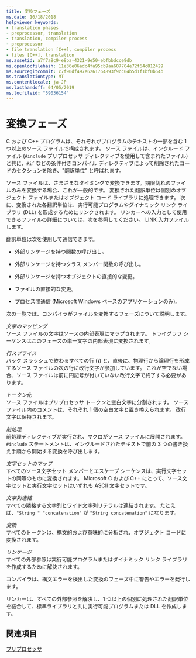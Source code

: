 ```yaml
---
title: 変換フェーズ
ms.date: 10/18/2018
helpviewer_keywords:
- translation phases
- preprocessor, translation
- translation, compiler process
- preprocessor
- file translation [C++], compiler process
- files [C++], translation
ms.assetid: a7f7a8c9-e8ba-4321-9e50-ebfbbdcce9db
ms.openlocfilehash: 11e36e06adc4fa95cb9aa607704e72f64c812429
ms.sourcegitcommit: c7f90df497e6261764893f9cc04b5d1f1bf0b64b
ms.translationtype: MT
ms.contentlocale: ja-JP
ms.lasthandoff: 04/05/2019
ms.locfileid: "59036154"
---
```

# <a name="phases-of-translation"></a>変換フェーズ

C および C++ プログラムは、それぞれがプログラムのテキストの一部を含む 1 つ以上のソース ファイルで構成されます。 ソース ファイルは、インクルード ファイル (`#include` プリプロセッサ ディレクティブを使用して含まれたファイル) と共に、`#if` などの条件付きコンパイル ディレクティブによって削除されたコードのセクションを除き、"翻訳単位" と呼ばれます。

ソース ファイルは、さまざまなタイミングで変換できます。期限切れのファイルのみを変換する場合、これが一般的です。 変換された翻訳単位は個別のオブジェクト ファイルまたはオブジェクト コード ライブラリに処理できます。 次に、変換された各翻訳単位は、実行可能プログラムやダイナミック リンク ライブラリ (DLL) を形成するためにリンクされます。  リンカーへの入力として使用できるファイルの詳細については、次を参照してください。 [LINK 入力ファイル](../build/reference/link-input-files.md)します。

翻訳単位は次を使用して通信できます。

- 外部リンケージを持つ関数の呼び出し。

- 外部リンケージを持つクラス メンバー関数の呼び出し。

- 外部リンケージを持つオブジェクトの直接的な変更。

- ファイルの直接的な変更。

- プロセス間通信 (Microsoft Windows ベースのアプリケーションのみ)。

次の一覧では、コンパイラがファイルを変換するフェーズについて説明します。

*文字のマッピング*<br/>
ソース ファイルの文字はソースの内部表現にマップされます。 トライグラフ シーケンスはこのフェーズの単一文字の内部表現に変換されます。

*行スプライス*<br/>
バック スラッシュで終わるすべての行 (**\\**) と、直後に、物理行から論理行を形成するソース ファイルの次の行に改行文字が参加しています。 これが空でない場合、ソース ファイルは前に円記号が付いていない改行文字で終了する必要があります。

*トークン化*<br/>
ソース ファイルはプリプロセッサ トークンと空白文字に分割されます。 ソース ファイル内のコメントは、それぞれ 1 個の空白文字と置き換えられます。 改行文字は保持されます。

*前処理*<br/>
前処理ディレクティブが実行され、マクロがソース ファイルに展開されます。 `#include` ステートメントは、インクルードされたテキストで前の 3 つの書き換え手順から開始する変換を呼び出します。

*文字セットのマップ*<br/>
すべてのソース文字セット メンバーとエスケープ シーケンスは、実行文字セットの同等のものに変換されます。 Microsoft C および C++ にとって、ソース文字セットと実行文字セットはいずれも ASCII 文字セットです。

*文字列連結*<br/>
すべての隣接する文字列とワイド文字列リテラルは連結されます。 たとえば、`"String " "concatenation"` が `"String concatenation"` になります。

*変換*<br/>
すべてのトークンは、構文的および意味的に分析され、オブジェクト コードに変換されます。

*リンケージ*<br/>
すべての外部参照は実行可能プログラムまたはダイナミック リンク ライブラリを作成するために解決されます。

コンパイラは、構文エラーを検出した変換のフェーズ中に警告やエラーを発行します。

リンカーは、すべての外部参照を解決し、1 つ以上の個別に処理された翻訳単位を結合して、標準ライブラリと共に実行可能プログラムまたは DLL を作成します。

## <a name="see-also"></a>関連項目

[プリプロセッサ](../preprocessor/preprocessor.md)